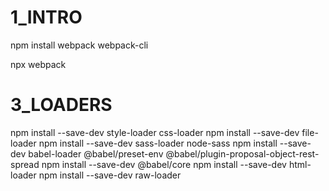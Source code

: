 
# 1_INTRO

npm install webpack webpack-cli

npx webpack

# 3_LOADERS
npm install --save-dev style-loader css-loader
npm install --save-dev file-loader
npm install --save-dev sass-loader node-sass
npm install --save-dev babel-loader @babel/preset-env @babel/plugin-proposal-object-rest-spread
npm install --save-dev @babel/core
npm install --save-dev html-loader
npm install --save-dev raw-loader